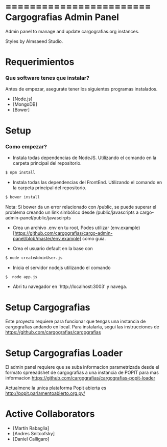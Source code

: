 ========================
Cargografias Admin Panel
========================

Admin panel to manage and update cargografias.org instances.

Styles by Almsaeed Studio.

Requerimientos
==============


### Que software tenes que instalar?


Antes de empezar, asegurate tener los siguientes programas instalados.
* [Node.js]
* [MongoDB]
* [Bower]


Setup
=========

### Como empezar?

* Instala todas dependencias de NodeJS. Utilizando el comando en la carpeta principal del repositorio. 

```bash
$ npm install
```

* Instala todas las dependencias del FrontEnd. Utilizando el comando en la carpeta principal del repositorio. 

```bash
$ bower install
```

Nota: Si bower da un error relacionado con /public, se puede superar el problema creando un link simbólico desde /public/javascripts a cargo-admin-panel/public/javascirpts

* Crea un archivo .env en tu root, Podes utilizar (env.example)[https://github.com/cargografias/cargo-admin-panel/blob/master/env.example] como guia.



* Crea el usuario default en la base con 

```bash
$ node createAdminUser.js
```

* Inicia el servidor nodejs utilizando el comando

```bash
$  node app.js 
```

* Abri tu navegador en 'http://localhost:3003' y navega.



Setup Cargografias
========================

Este proyecto requiere para funcionar que tengas una instancia de cargografias andando en local.
Para instalarla, segui las instrucciones de 
https://github.com/cargografias/cargografias

Setup Cargografias Loader
========================
El admin panel requiere que se suba informacion parametrizada desde el formato spreeadshet de cargografias a una instancia de POPIT
para mas informacion
https://github.com/cargografias/cargografias-popit-loader

Actualmene la unica plataforma Popit abierta es http://popit.parlamentoabierto.org.py/


Active Collaborators
=======
* [Martín Rabaglia] 
* [Andres Snitcofsky] 
* [Daniel Calligaro]

